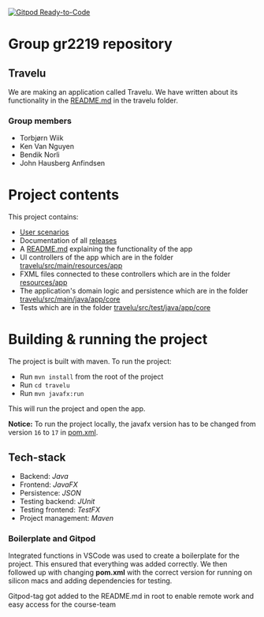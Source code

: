 [![Gitpod Ready-to-Code](https://img.shields.io/badge/Gitpod-Ready--to--Code-blue?logo=gitpod)](https://gitpod.stud.ntnu.no/#https://gitlab.stud.idi.ntnu.no/it1901/groups-2022/gr2219/gr2219.git)

# Group gr2219 repository 

## Travelu
We are making an application called Travelu. We have written about its functionality in the [README.md](travelu/README.md) in the travelu folder.

### Group members
- Torbjørn Wiik
- Ken Van Nguyen
- Bendik Norli
- John Hausberg Anfindsen


# Project contents
This project contains:
- [User scenarios](UserScenarios.md)
- Documentation of all [releases](docs)
- A [README.md](travelu/README.md) explaining the functionality of the app
- UI controllers of the app which are in the folder [travelu/src/main/resources/app](travelu/src/main/java/app)
- FXML files connected to these controllers which are in the folder [resources/app](travelu/src/main/resources/app)
- The application's domain logic and persistence which are in the folder [travelu/src/main/java/app/core](travelu/src/main/java/app/core)
- Tests which are in the folder [travelu/src/test/java/app/core](travelu/src/test/java/app/core)

# Building & running the project

The project is built with maven.
To run the project:
- Run `mvn install` from the root of the project
- Run `cd travelu`
- Run `mvn javafx:run`

This will run the project and open the app.

**Notice:** To run the project locally, the javafx version has to be changed from version `16` to `17` in  [pom.xml](travelu/pom.xml).

## Tech-stack
- Backend: _Java_
- Frontend: _JavaFX_
- Persistence: _JSON_
- Testing backend: _JUnit_ 
- Testing frontend: _TestFX_
- Project management: _Maven_


### Boilerplate and Gitpod
Integrated functions in VSCode was used to create a boilerplate for the project. This ensured that everything was added correctly.
We then followed up with changing **pom.xml** with the correct version for running on silicon macs and adding dependencies for testing.

Gitpod-tag got added to the README.md in root to enable remote work and easy access for the course-team
